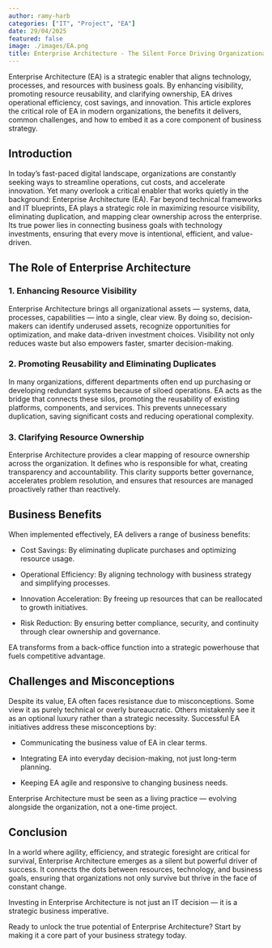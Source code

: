 ```yaml
---
author: ramy-harb
categories: ["IT", "Project", "EA"]
date: 29/04/2025
featured: false
image: ./images/EA.png
title: Enterprise Architecture - The Silent Force Driving Organizational Efficiency
---
```


Enterprise Architecture (EA) is a strategic enabler that aligns technology, processes, and resources with business goals. By enhancing visibility, promoting resource reusability, and clarifying ownership, EA drives operational efficiency, cost savings, and innovation. This article explores the critical role of EA in modern organizations, the benefits it delivers, common challenges, and how to embed it as a core component of business strategy.

## Introduction

In today’s fast-paced digital landscape, organizations are constantly seeking ways to streamline operations, cut costs, and accelerate innovation. Yet many overlook a critical enabler that works quietly in the background: Enterprise Architecture (EA). Far beyond technical frameworks and IT blueprints, EA plays a strategic role in maximizing resource visibility, eliminating duplication, and mapping clear ownership across the enterprise. Its true power lies in connecting business goals with technology investments, ensuring that every move is intentional, efficient, and value-driven.

## The Role of Enterprise Architecture

### 1. Enhancing Resource Visibility

Enterprise Architecture brings all organizational assets — systems, data, processes, capabilities — into a single, clear view. By doing so, decision-makers can identify underused assets, recognize opportunities for optimization, and make data-driven investment choices. Visibility not only reduces waste but also empowers faster, smarter decision-making.

### 2. Promoting Reusability and Eliminating Duplicates

In many organizations, different departments often end up purchasing or developing redundant systems because of siloed operations. EA acts as the bridge that connects these silos, promoting the reusability of existing platforms, components, and services. This prevents unnecessary duplication, saving significant costs and reducing operational complexity.

### 3. Clarifying Resource Ownership

Enterprise Architecture provides a clear mapping of resource ownership across the organization. It defines who is responsible for what, creating transparency and accountability. This clarity supports better governance, accelerates problem resolution, and ensures that resources are managed proactively rather than reactively.

## Business Benefits

When implemented effectively, EA delivers a range of business benefits:

-   Cost Savings: By eliminating duplicate purchases and optimizing resource usage.

-   Operational Efficiency: By aligning technology with business strategy and simplifying processes.

-   Innovation Acceleration: By freeing up resources that can be reallocated to growth initiatives.

-   Risk Reduction: By ensuring better compliance, security, and continuity through clear ownership and governance.

EA transforms from a back-office function into a strategic powerhouse that fuels competitive advantage.

## Challenges and Misconceptions

Despite its value, EA often faces resistance due to misconceptions. Some view it as purely technical or overly bureaucratic. Others mistakenly see it as an optional luxury rather than a strategic necessity. Successful EA initiatives address these misconceptions by:

-   Communicating the business value of EA in clear terms.

-   Integrating EA into everyday decision-making, not just long-term planning.

-   Keeping EA agile and responsive to changing business needs.

Enterprise Architecture must be seen as a living practice — evolving alongside the organization, not a one-time project.

## Conclusion

In a world where agility, efficiency, and strategic foresight are critical for survival, Enterprise Architecture emerges as a silent but powerful driver of success. It connects the dots between resources, technology, and business goals, ensuring that organizations not only survive but thrive in the face of constant change.

Investing in Enterprise Architecture is not just an IT decision — it is a strategic business imperative.

Ready to unlock the true potential of Enterprise Architecture? Start by making it a core part of your business strategy today.

